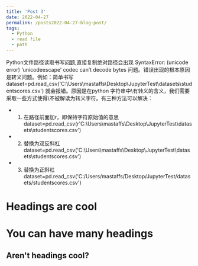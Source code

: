 ```yaml
---
title: 'Post 3'
date: 2022-04-27
permalink: /posts2022-04-27-blog-post/
tags:
  - Python
  - read file
  - path
---
```


Python文件路径读取书写[问题](https://blog.csdn.net/weixin_43848614/article/details/115705902),直接复制绝对路径会出现
SyntaxError: (unicode error) ‘unicodeescape’ codec can’t decode bytes 问题。错误出现的根本原因是转义问题。例如：简单书写 dataset=pd.read_csv('C:\Users\mastaffs\Desktop\JupyterTest\datasets\studentscores.csv') 就会报错。原因是在python
字符串中\有转义的含义，我们需要采取一些方式使得\不被解读为转义字符。有三种方法可以解决：
 - 1. 在路径前面加r，即保持字符原始值的意思<br>
 dataset=pd.read_csv(r'C:\Users\mastaffs\Desktop\JupyterTest\datasets\studentscores.csv')
 - 2. 替换为双反斜杠<br>
 dataset=pd.read_csv('C:\\Users\\mastaffs\\Desktop\\JupyterTest\\datasets\\studentscores.csv')
 - 3. 替换为正斜杠<br>
  dataset=pd.read_csv('C:/Users/mastaffs/Desktop/JupyterTest/datasets/studentscores.csv')

Headings are cool
======

You can have many headings
======

Aren't headings cool?
------
